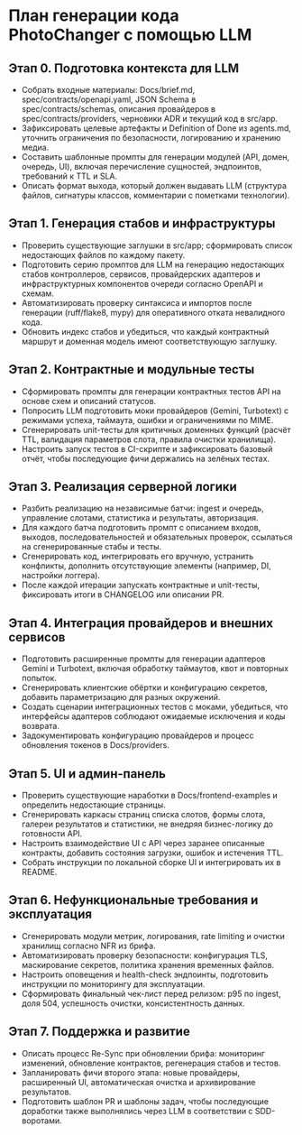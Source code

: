# План генерации кода PhotoChanger с помощью LLM

## Этап 0. Подготовка контекста для LLM
- Собрать входные материалы: Docs/brief.md, spec/contracts/openapi.yaml, JSON Schema в spec/contracts/schemas, описания провайдеров в spec/contracts/providers, черновики ADR и текущий код в src/app.
- Зафиксировать целевые артефакты и Definition of Done из agents.md, уточнить ограничения по безопасности, логированию и хранению медиа.
- Составить шаблонные промпты для генерации модулей (API, домен, очередь, UI), включая перечисление сущностей, эндпоинтов, требований к TTL и SLA.
- Описать формат выхода, который должен выдавать LLM (структура файлов, сигнатуры классов, комментарии с пометками технологии).

## Этап 1. Генерация стабов и инфраструктуры
- Проверить существующие заглушки в src/app; сформировать список недостающих файлов по каждому пакету.
- Подготовить серию промптов для LLM на генерацию недостающих стабов контроллеров, сервисов, провайдерских адаптеров и инфраструктурных компонентов очереди согласно OpenAPI и схемам.
- Автоматизировать проверку синтаксиса и импортов после генерации (ruff/flake8, mypy) для оперативного отката невалидного кода.
- Обновить индекс стабов и убедиться, что каждый контрактный маршрут и доменная модель имеют соответствующую заглушку.

## Этап 2. Контрактные и модульные тесты
- Сформировать промпты для генерации контрактных тестов API на основе схем и описаний статусов.
- Попросить LLM подготовить моки провайдеров (Gemini, Turbotext) с режимами успеха, таймаута, ошибки и ограничениями по MIME.
- Сгенерировать unit-тесты для критичных доменных функций (расчёт TTL, валидация параметров слота, правила очистки хранилища).
- Настроить запуск тестов в CI-скрипте и зафиксировать базовый отчёт, чтобы последующие фичи держались на зелёных тестах.

## Этап 3. Реализация серверной логики
- Разбить реализацию на независимые батчи: ingest и очередь, управление слотами, статистика и результаты, авторизация.
- Для каждого батча подготовить промпт с описанием входов, выходов, последовательностей и обязательных проверок, ссылаться на сгенерированные стабы и тесты.
- Сгенерировать код, интегрировать его вручную, устранить конфликты, дополнить отсутствующие элементы (например, DI, настройки логгера).
- После каждой итерации запускать контрактные и unit-тесты, фиксировать итоги в CHANGELOG или описании PR.

## Этап 4. Интеграция провайдеров и внешних сервисов
- Подготовить расширенные промпты для генерации адаптеров Gemini и Turbotext, включая обработку таймаутов, квот и повторных попыток.
- Сгенерировать клиентские обёртки и конфигурацию секретов, добавить параметризацию для разных окружений.
- Создать сценарии интеграционных тестов с моками, убедиться, что интерфейсы адаптеров соблюдают ожидаемые исключения и коды возврата.
- Задокументировать конфигурацию провайдеров и процесс обновления токенов в Docs/providers.

## Этап 5. UI и админ-панель
- Проверить существующие наработки в Docs/frontend-examples и определить недостающие страницы.
- Сгенерировать каркасы страниц списка слотов, формы слота, галереи результатов и статистики, не внедряя бизнес-логику до готовности API.
- Настроить взаимодействие UI с API через заранее описанные контракты, добавить состояния загрузки, ошибок и истечения TTL.
- Собрать инструкции по локальной сборке UI и интегрировать их в README.

## Этап 6. Нефункциональные требования и эксплуатация
- Сгенерировать модули метрик, логирования, rate limiting и очистки хранилищ согласно NFR из брифа.
- Автоматизировать проверку безопасности: конфигурация TLS, маскирование секретов, политика хранения временных файлов.
- Настроить оповещения и health-check эндпоинты, подготовить инструкции по мониторингу для эксплуатации.
- Сформировать финальный чек-лист перед релизом: p95 по ingest, доля 504, успешность очистки, консистентность данных.

## Этап 7. Поддержка и развитие
- Описать процесс Re-Sync при обновлении брифа: мониторинг изменений, обновление контрактов, регенерация стабов и тестов.
- Запланировать фичи второго этапа: новые провайдеры, расширенный UI, автоматическая очистка и архивирование результатов.
- Подготовить шаблон PR и шаблоны задач, чтобы последующие доработки также выполнялись через LLM в соответствии с SDD-воротами.
